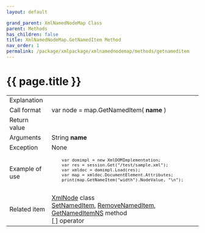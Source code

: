 ```yaml
---
layout: default

grand_parent: XmlNamedNodeMap Class
parent: Methods
has_children: false
title: XmlNamedNodeMap.GetNamedItem Method
nav_order: 1
permalink: /package/xmlpackage/xmlnamednodemap/methods/getnameditem
---
```

# {{ page.title }}

<table>
  <tr>
    <td>Explanation</td>
    <td colspan="2"></td>
  </tr>
  <tr>
    <td>Call format</td>
    <td colspan="2">var node = map.GetNamedItem( <b>name</b> )</td>
  </tr>
  <tr>
    <td>Return value</td>
    <td colspan="2"></td>
  </tr>  
  <tr>
    <td>Arguments</td>
    <td>String <b>name</b></td>
    <td></td>
  </tr>
  <tr>
    <td>Exception</td>
    <td colspan="2">None</td>
  </tr>
  <tr>
    <td>Example of use</td>
    <td colspan="2"><code><pre>
    var domimpl = new XmlDOMImplementation;
    var res = session.Get("/test/sample.xml");
    var xmldoc = domimpl.Load(res);
    var map = xmldoc.DocumentElement.Attributes;
    print(map.GetNameItem("width").NodeValue, "\n");
    </pre></code></td>
  </tr>
  <tr>
    <td>Related item</td>
    <td colspan="2"><a href="/package/xmlpackage/xmlnode">XmlNode</a> class<br><a href="/package/xmlpackage/xmlnamednodemap/methods/setnameditem">SetNamedItem</a>, <a href="/package/xmlpackage/xmlnamednodemap/methods/removenameditem">RemoveNamedItem</a>, <a href="/package/xmlpackage/xmlnamednodemap/methods/getnameditemns">GetNamedItemNS</a> method<br><a href="/package/xmlpackage/xmlnamednodemap/operators/1">[ ]</a> operator</td>
  </tr>
</table>



